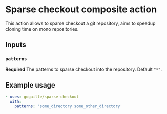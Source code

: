 # Sparse checkout composite action

This action allows to sparse checkout a git repository, aims to speedup cloning time on mono repositories.

## Inputs

### `patterns`

**Required** The patterns to sparse checkout into the repository. Default `"*"`.

## Example usage

```yaml
- uses: gogaille/sparse-checkout
  with:
    patterns: 'some_directory some_other_directory'
```

